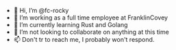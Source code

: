 - 👋 Hi, I’m @fc-rocky
- 👀 I’m working as a full time employee at FranklinCovey
- 🌱 I’m currently learning Rust and Golang
- 💞️ I’m not looking to collaborate on anything at this time
- 📫 Don't tr to reach me, I probably won't respond.


